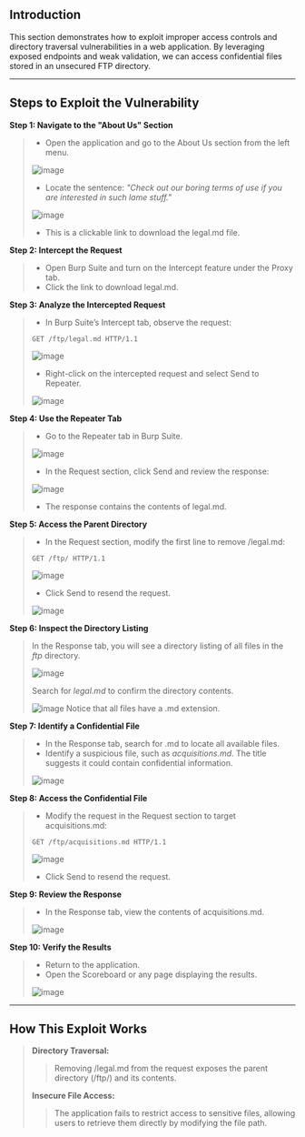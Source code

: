 ## Introduction
This section demonstrates how to exploit improper access controls and directory traversal vulnerabilities in a web application. By leveraging exposed endpoints and weak validation, we can access confidential files stored in an unsecured FTP directory.

***

## Steps to Exploit the Vulnerability

**Step 1: Navigate to the "About Us" Section**
> * Open the application and go to the About Us section from the left menu.
>
>![image](https://github.com/user-attachments/assets/9a178b9b-659f-4a09-a814-2c0f86ff6c83)
> * Locate the sentence: _"Check out our boring terms of use if you are interested in such lame stuff."_
>
>![image](https://github.com/user-attachments/assets/4b2e7411-a4b1-4467-b8d2-5fca35298c2b)
> * This is a clickable link to download the legal.md file.


**Step 2: Intercept the Request**
> * Open Burp Suite and turn on the Intercept feature under the Proxy tab.
> * Click the link to download legal.md.


**Step 3: Analyze the Intercepted Request**
> * In Burp Suite’s Intercept tab, observe the request:
>  ```
>  GET /ftp/legal.md HTTP/1.1
>  ```
> 
>![image](https://github.com/user-attachments/assets/215a23f4-9d82-4752-a3f9-c62f8b6bc61b)
> * Right-click on the intercepted request and select Send to Repeater.
>
>![image](https://github.com/user-attachments/assets/b1448100-9761-4adf-a807-ec0116deb14f)

**Step 4: Use the Repeater Tab**
> * Go to the Repeater tab in Burp Suite.
>
>![image](https://github.com/user-attachments/assets/56422a82-4fae-42f6-a589-f4eb983a7a48)
> * In the Request section, click Send and review the response:
>
>![image](https://github.com/user-attachments/assets/aebb0ce6-4f25-417a-8cdc-0c91718953cb)
> * The response contains the contents of legal.md.


**Step 5: Access the Parent Directory**
> * In the Request section, modify the first line to remove /legal.md:
> ```
> GET /ftp/ HTTP/1.1
> ```
>
>![image](https://github.com/user-attachments/assets/75598300-ee4c-4abd-8ac0-e0b237de87df)
>
> * Click Send to resend the request.
>
>![image](https://github.com/user-attachments/assets/ee5642da-76fe-4a29-bba8-883b302ed946)


**Step 6: Inspect the Directory Listing**
> In the Response tab, you will see a directory listing of all files in the _ftp_ directory.
> 
>![image](https://github.com/user-attachments/assets/ee5642da-76fe-4a29-bba8-883b302ed946)
> 
>Search for _legal.md_ to confirm the directory contents.
>
>![image](https://github.com/user-attachments/assets/ed0f375b-6d8a-4e49-b34b-43d5b2f6f89d)
> Notice that all files have a .md extension.


**Step 7: Identify a Confidential File**
> * In the Response tab, search for .md to locate all available files.
> * Identify a suspicious file, such as _acquisitions.md_. The title suggests it could contain confidential information.
>
>![image](https://github.com/user-attachments/assets/12be3be6-802c-4dfd-a3c4-8e1be5998333)


**Step 8: Access the Confidential File**
> * Modify the request in the Request section to target acquisitions.md:
> ```
> GET /ftp/acquisitions.md HTTP/1.1
> ```
>
>![image](https://github.com/user-attachments/assets/4617e8c4-940b-4e4e-af78-43c3af253b41)
> * Click Send to resend the request.


**Step 9: Review the Response**
>* In the Response tab, view the contents of acquisitions.md.
>
>![image](https://github.com/user-attachments/assets/079c552c-ddee-4685-ac72-3d6872c5db4b)

**Step 10: Verify the Results**
> * Return to the application.
> * Open the Scoreboard or any page displaying the results.
>
>![image](https://github.com/user-attachments/assets/bc740571-07e4-4c09-862f-286ee3892ff9)


***

## How This Exploit Works
> **Directory Traversal:**
> >Removing /legal.md from the request exposes the parent directory (/ftp/) and its contents.
>
> **Insecure File Access:**
> >The application fails to restrict access to sensitive files, allowing users to retrieve them directly by modifying the file path.
